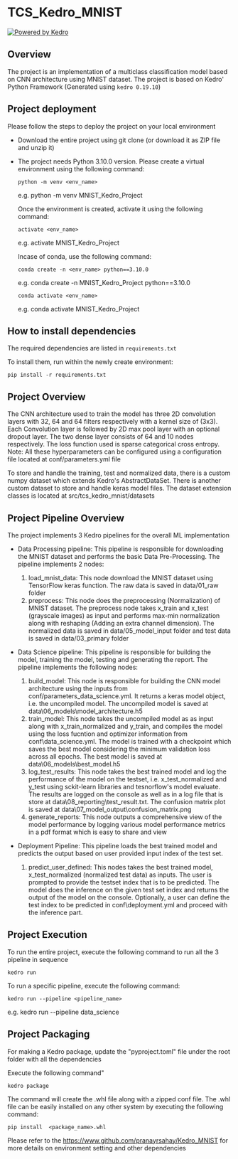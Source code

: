 # TCS_Kedro_MNIST

[![Powered by Kedro](https://img.shields.io/badge/powered_by-kedro-ffc900?logo=kedro)](https://kedro.org)

## Overview

The project is an implementation of a multiclass classification model based on CNN architecture using MNIST dataset. The project is based on Kedro' Python Framework (Generated using `kedro 0.19.10`)

## Project deployment

Please follow the steps to deploy the project on your local environment 

* Download the entire project using git clone (or download it as ZIP file and unzip it)
* The project needs Python 3.10.0 version. Please create a virtual environment using the following command:
	```
	python -m venv <env_name>
	```
	e.g. python -m venv MNIST_Kedro_Project

	Once the environment is created, activate it using the following command:
	```
	activate <env_name> 
	```
	e.g. activate MNIST_Kedro_Project

	Incase of conda, use the following command:

	```
	conda create -n <env_name> python==3.10.0
	```
	e.g. conda create -n MNIST_Kedro_Project python==3.10.0

	```
	conda activate <env_name>
	```
	e.g. conda activate MNIST_Kedro_Project

## How to install dependencies

The required dependencies are listed in `requirements.txt` 

To install them, run within the newly create environment: 

```
pip install -r requirements.txt
```

## Project Overview

The CNN architecture used to train the model has  three 2D convolution layers with 32, 64 and 64 filters respectively with a kernel size of (3x3). Each Convolution layer is followed by 2D max pool layer with an optional dropout layer. The two dense layer consists of 64 and 10 nodes respectively. The loss function used is sparse categorical cross entropy.
Note: All these hyperparameters can be configured using a configuration file located at conf/parameters.yml file

To store and handle the training, test and normalized data, there is a custom numpy dataset which extends Kedro's AbstractDataSet. There is another custom dataset to store and handle keras model files. The dataset extension classes is located at src/tcs_kedro_mnist/datasets

## Project Pipeline Overview

The project implements 3 Kedro pipelines for the overall ML implementation

* Data Processing pipeline: This pipeline is responsible for downloading the MNIST dataset and performs the basic Data Pre-Processing. The pipeline implements 2 nodes:
	
	1. load_mnist_data: This node download the MNIST dataset using TensorFlow keras function. The raw data is saved in data/01_raw folder
	2. preprocess: This node does the preprocessing (Normalization) of MNIST dataset. The preprocess node takes x_train and x_test (grayscale images) as input and performs max-min normalization along with reshaping (Adding an extra channel dimension). The normalized data is saved in data/05_model_input folder and test data is saved in data/03_primary folder

* Data Science pipeline: This pipeline is responsible for building the model, training the model, testing and generating the report. The pipeline implements the following nodes:

	1. build_model: This node is responsible for building the CNN model architecture using the inputs from conf/parameters_data_science.yml. It returns a keras model object, i.e. the uncompiled model. The uncompiled model is saved at data\06_models\model_architecture.h5
	2. train_model: This node takes the uncompiled model as as input along with x_train_normalized and y_train, and compiles the model using the loss fucntion and optimizer information from conf\data_science.yml. The model is trained with a checkpoint which saves the best model considering the minimum validation loss across all epochs. The best model is saved at data\06_models\best_model.h5
	3. log_test_results: This node takes the best trained model and log the performance of the model on the testset, i.e. x_test_normalized and y_test using sckit-learn libraries and tesnorflow's model evaluate. The results are logged on the console as well as in a log file that is store at data\08_reporting\test_result.txt. The confusion matrix plot is saved at data\07_model_output\confusion_matrix.png
	4. generate_reports: This node outputs a comprehensive view of the model performance by logging various model performance metrics in a pdf format which is easy to share and view

* Deployment Pipeline: This pipeline loads the best trained model and predicts the output based on user provided input index of the test set.

	1. predict_user_defined: This nodes takes the best trained model, x_test_normalized (normalized test data) as inputs. The user is prompted to provide the testset index that is to be predicted. The model does the inference on the given test set index and returns the output of the model on the console. Optionally, a user can define the test index to be predicted in conf\deployment.yml  and proceed with the inference part.

## Project Execution

To run the entire project, execute the following command to run all the 3 pipeline in sequence

```
kedro run
```
To run a specific pipeline, execute the following command:

```
kedro run --pipeline <pipeline_name>
```
e.g. kedro run --pipeline data_science


## Project Packaging 

For making a Kedro package, update the "pyproject.toml" file under the root folder with all the dependencies

Execute the following command"

```
kedro package
```
The command will create the .whl file along with a zipped conf file. The .whl file can be easily installed on any other system by executing the following command:

```
pip install  <package_name>.whl
```
Please refer to the https://www.github.com/pranayrsahay/Kedro_MNIST for more details on environment setting and other dependencies

